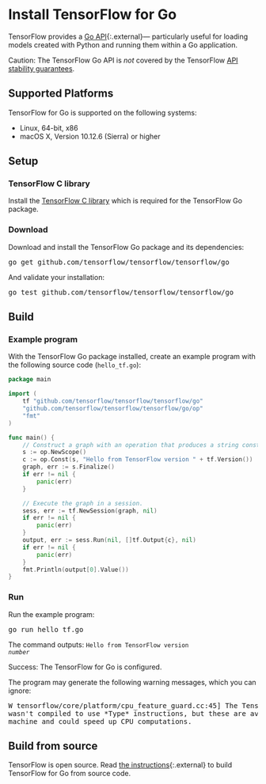 # Install TensorFlow for Go

TensorFlow provides a
[Go API](https://godoc.org/github.com/tensorflow/tensorflow/tensorflow/go){:.external}—
particularly useful for loading models created with Python and running them
within a Go application.

Caution: The TensorFlow Go API is _not_ covered by the TensorFlow
[API stability guarantees](../guide/version_compat.md).

## Supported Platforms

TensorFlow for Go is supported on the following systems:

- Linux, 64-bit, x86
- macOS X, Version 10.12.6 (Sierra) or higher

## Setup

### TensorFlow C library

Install the [TensorFlow C library](./lang_c.md) which is required for the
TensorFlow Go package.

### Download

Download and install the TensorFlow Go package and its dependencies:

<pre class="devsite-terminal devsite-click-to-copy">
go get github.com/tensorflow/tensorflow/tensorflow/go
</pre>

And validate your installation:

<pre class="devsite-terminal devsite-click-to-copy">
go test github.com/tensorflow/tensorflow/tensorflow/go
</pre>

## Build

### Example program

With the TensorFlow Go package installed, create an example program with the
following source code (`hello_tf.go`):

```go
package main

import (
	tf "github.com/tensorflow/tensorflow/tensorflow/go"
	"github.com/tensorflow/tensorflow/tensorflow/go/op"
	"fmt"
)

func main() {
	// Construct a graph with an operation that produces a string constant.
	s := op.NewScope()
	c := op.Const(s, "Hello from TensorFlow version " + tf.Version())
	graph, err := s.Finalize()
	if err != nil {
		panic(err)
	}

	// Execute the graph in a session.
	sess, err := tf.NewSession(graph, nil)
	if err != nil {
		panic(err)
	}
	output, err := sess.Run(nil, []tf.Output{c}, nil)
	if err != nil {
		panic(err)
	}
	fmt.Println(output[0].Value())
}
```

### Run

Run the example program:

<pre class="devsite-terminal devsite-click-to-copy">
go run hello_tf.go
</pre>

The command outputs: <code>Hello from TensorFlow version <em>number</em></code>

Success: The TensorFlow for Go is configured.

The program may generate the following warning messages, which you can ignore:

<pre>
W tensorflow/core/platform/cpu_feature_guard.cc:45] The TensorFlow library
wasn't compiled to use *Type* instructions, but these are available on your
machine and could speed up CPU computations.
</pre>

## Build from source

TensorFlow is open source. Read
[the instructions](https://github.com/tensorflow/tensorflow/blob/master/tensorflow/go/README.md){:.external}
to build TensorFlow for Go from source code.
